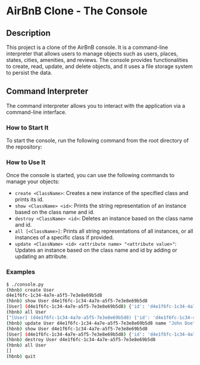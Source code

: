 # AirBnB Clone - The Console

## Description

This project is a clone of the AirBnB console. It is a command-line interpreter that allows users to manage objects such as users, places, states, cities, amenities, and reviews. The console provides functionalities to create, read, update, and delete objects, and it uses a file storage system to persist the data.

## Command Interpreter

The command interpreter allows you to interact with the application via a command-line interface.

### How to Start It

To start the console, run the following command from the root directory of the repository:

### How to Use It

Once the console is started, you can use the following commands to manage your objects:

- `create <ClassName>`: Creates a new instance of the specified class and prints its id.
- `show <ClassName> <id>`: Prints the string representation of an instance based on the class name and id.
- `destroy <ClassName> <id>`: Deletes an instance based on the class name and id.
- `all [<ClassName>]`: Prints all string representations of all instances, or all instances of a specific class if provided.
- `update <ClassName> <id> <attribute name> "<attribute value>"`: Updates an instance based on the class name and id by adding or updating an attribute.

### Examples

```sh
$ ./console.py
(hbnb) create User
d4e1f6fc-1c34-4a7e-a5f5-7e3e8e69b5d8
(hbnb) show User d4e1f6fc-1c34-4a7e-a5f5-7e3e8e69b5d8
[User] (d4e1f6fc-1c34-4a7e-a5f5-7e3e8e69b5d8) {'id': 'd4e1f6fc-1c34-4a7e-a5f5-7e3e8e69b5d8', 'created_at': '2024-05-19T12:34:56.789012', 'updated_at': '2024-05-19T12:34:56.789012'}
(hbnb) all User
["[User] (d4e1f6fc-1c34-4a7e-a5f5-7e3e8e69b5d8) {'id': 'd4e1f6fc-1c34-4a7e-a5f5-7e3e8e69b5d8', 'created_at': '2024-05-19T12:34:56.789012', 'updated_at': '2024-05-19T12:34:56.789012'}"]
(hbnb) update User d4e1f6fc-1c34-4a7e-a5f5-7e3e8e69b5d8 name "John Doe"
(hbnb) show User d4e1f6fc-1c34-4a7e-a5f5-7e3e8e69b5d8
[User] (d4e1f6fc-1c34-4a7e-a5f5-7e3e8e69b5d8) {'id': 'd4e1f6fc-1c34-4a7e-a5f5-7e3e8e69b5d8', 'created_at': '2024-05-19T12:34:56.789012', 'updated_at': '2024-05-19T12:35:56.789012', 'name': 'John Doe'}
(hbnb) destroy User d4e1f6fc-1c34-4a7e-a5f5-7e3e8e69b5d8
(hbnb) all User
[]
(hbnb) quit

